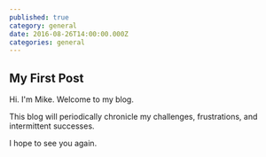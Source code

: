 ```yaml
---
published: true
category: general
date: 2016-08-26T14:00:00.000Z
categories: general
---
```

## My First Post

Hi. I'm Mike. Welcome to my blog.

This blog will periodically chronicle my challenges, frustrations, and intermittent successes.

I hope to see you again.

